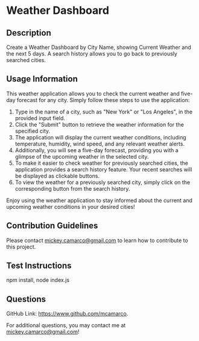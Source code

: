 # Weather Dashboard

## Description
Create a Weather Dashboard by City Name, showing Current Weather and the next 5 days. A search history allows you to go back to previously searched cities.

## Usage Information

This weather application allows you to check the current weather and five-day forecast for any city. Simply follow these steps to use the application:

1. Type in the name of a city, such as "New York" or "Los Angeles", in the provided input field.
2. Click the "Submit" button to retrieve the weather information for the specified city.
3. The application will display the current weather conditions, including temperature, humidity, wind speed, and any relevant weather alerts.
4. Additionally, you will see a five-day forecast, providing you with a glimpse of the upcoming weather in the selected city.
5. To make it easier to check weather for previously searched cities, the application provides a search history feature. Your recent searches will be displayed as clickable buttons.
6. To view the weather for a previously searched city, simply click on the corresponding button from the search history.

Enjoy using the weather application to stay informed about the current and upcoming weather conditions in your desired cities!
  
  ## Contribution Guidelines
  
  Please contact mickey.camarco@gmail.com to learn how to contribute to this project.
  
  ## Test Instructions
  
  npm install, node index.js
  
  ## Questions
  

  GitHub Link: https://www.github.com/mcamarco.

  For additional questions, you may contact me at mickey.camarco@gmail.com!
  